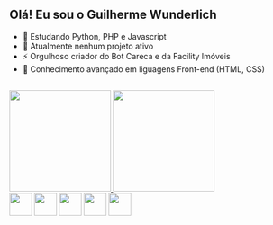 ## Olá! Eu sou o Guilherme Wunderlich 
- 🌱 Estudando Python, PHP e Javascript
- 🔭 Atualmente nenhum projeto ativo 
- ⚡ Orgulhoso criador do Bot Careca e da Facility Imóveis
- 💼 Conhecimento avançado em liguagens Front-end (HTML, CSS)

##

<div>
  <a href="https://github.com/wunderlich-15">
  <img height="180em" src="https://github-readme-stats.vercel.app/api?username=wunderlich-15&count_private=true&theme=tokyonight"/>
  <img height="180em" src="https://github-readme-stats.vercel.app/api/top-langs/?username=wunderlich-15&layout=compact&theme=tokyonight"/>
  </a>
</div>

<div>
  <img align="center" height="40" width="40" src="https://cdn.jsdelivr.net/gh/devicons/devicon/icons/python/python-original.svg" />
  <img align="center" height="40" width="40" src="https://cdn.jsdelivr.net/gh/devicons/devicon/icons/php/php-original.svg" />
  <img align="center" height="40" width="40" src="https://cdn.jsdelivr.net/gh/devicons/devicon/icons/html5/html5-original.svg" />
  <img align="center" height="40" width="40" src="https://cdn.jsdelivr.net/gh/devicons/devicon/icons/css3/css3-original.svg" />
  <img align="center" height="40" width="40" src="https://cdn.jsdelivr.net/gh/devicons/devicon/icons/javascript/javascript-original.svg" />
</div>
